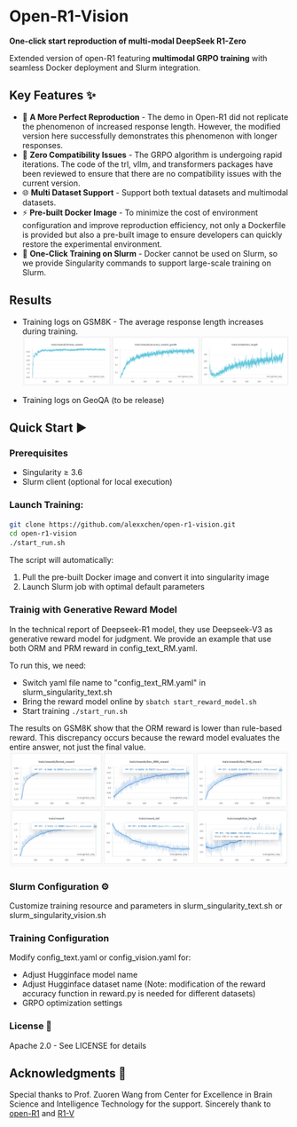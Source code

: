 # Open-R1-Vision
**One-click start reproduction of multi-modal DeepSeek R1-Zero**

Extended version of open-R1 featuring **multimodal GRPO training** with seamless Docker deployment and Slurm integration.

## Key Features ✨

- 🤖 **A More Perfect Reproduction** - The demo in Open-R1 did not replicate the phenomenon of increased response length. However, the modified version here successfully demonstrates this phenomenon with longer responses.
- 🔧 **Zero Compatibility Issues** - The GRPO algorithm is undergoing rapid iterations. The code of the trl, vllm, and transformers packages have been reviewed to ensure that there are no compatibility issues with the current version.
- 🌐 **Multi Dataset Support** - Support both textual datasets and multimodal datasets.
- ⚡ **Pre-built Docker Image** - To minimize the cost of environment configuration and improve reproduction efficiency, not only a Dockerfile is provided but also a pre-built image to ensure developers can quickly restore the experimental environment.
- 🚀 **One-Click Training on Slurm** - Docker cannot be used on Slurm, so we provide Singularity commands to support large-scale training on Slurm.

## Results
- Training logs on GSM8K - The average response length increases during training.
  ![The average response length increases](images/gsm8k.png)

- Training logs on GeoQA (to be release)

## Quick Start ▶️

### Prerequisites
- Singularity ≥ 3.6
- Slurm client (optional for local execution)

### Launch Training:
```bash
git clone https://github.com/alexxchen/open-r1-vision.git
cd open-r1-vision
./start_run.sh
```
The script will automatically:
1. Pull the pre-built Docker image and convert it into singularity image
2. Launch Slurm job with optimal default parameters

### Trainig with Generative Reward Model
In the technical report of Deepseek-R1 model, they use Deepseek-V3 as generative reward model for judgment.
We provide an example that use both ORM and PRM reward in config_text_RM.yaml.

To run this, we need:

+ Switch yaml file name to "config_text_RM.yaml" in slurm_singularity_text.sh
+ Bring the reward model online by ```sbatch start_reward_model.sh```
+ Start training ```./start_run.sh```

The results on GSM8K show that the ORM reward is lower than rule-based reward. This discrepancy occurs because the reward model evaluates the entire answer, not just the final value.
![The average response length increases](images/gsm8k-Qwen-1.5B-Instruct-RM.jpeg)

### Slurm Configuration ⚙️
Customize training resource and parameters in slurm_singularity_text.sh or slurm_singularity_vision.sh

### Training Configuration
Modify config_text.yaml or config_vision.yaml for:
+ Adjust Hugginface model name 
+ Adjust Hugginface dataset name (Note: modification of the reward accuracy function in reward.py is needed for different datasets)
+ GRPO optimization settings

### License 📄
Apache 2.0 - See LICENSE for details

## Acknowledgments 🌟
Special thanks to Prof. Zuoren Wang from Center for Excellence in Brain Science and Intelligence Technology for the support. Sincerely thank to [open-R1](https://github.com/huggingface/open-r1) and [R1-V](https://github.com/Deep-Agent/R1-V)
